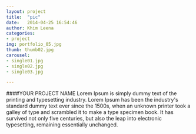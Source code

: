 ```yaml
---
layout: project
title:  "pic"
date:   2014-04-25 16:54:46
author: Khim Leena
categories:
- project
img: portfolio_05.jpg
thumb: thumb02.jpg
carousel:
- single01.jpg
- single02.jpg
- single03.jpg

---
```

####YOUR PROJECT NAME
Lorem Ipsum is simply dummy text of the printing and typesetting industry. Lorem Ipsum has been the industry's standard dummy text ever since the 1500s, when an unknown printer took a galley of type and scrambled it to make a type specimen book. It has survived not only five centuries, but also the leap into electronic typesetting, remaining essentially unchanged.

